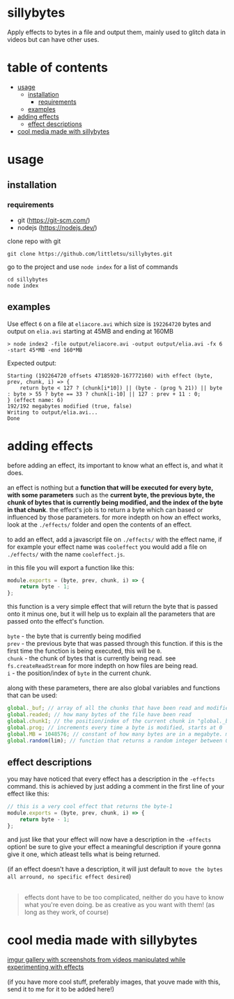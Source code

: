 # sillybytes

Apply effects to bytes in a file and output them, mainly used to glitch data in videos but can have other uses.

# table of contents

-   [usage](#usage)
    -   [installation](#installation)
        -   [requirements](#requirements)
    -   [examples](#examples)
-   [adding effects](#adding-effects)
    -   [effect descriptions](#effect-descriptions)
-   [cool media made with sillybytes](#cool-media-made-with-sillybytes)

# usage

## installation

### requirements

-   git (https://git-scm.com/)
-   nodejs (https://nodejs.dev/)

clone repo with git

```
git clone https://github.com/littletsu/sillybytes.git
```

go to the project and use `node index` for a list of commands

```
cd sillybytes
node index
```

## examples

Use effect `6` on a file at `eliacore.avi` which size is `192264720` bytes and output on `elia.avi` starting at 45MB and ending at 160MB

```
> node index2 -file output/eliacore.avi -output output/elia.avi -fx 6 -start 45*MB -end 160*MB
```

Expected output:

```
Starting (192264720 offsets 47185920-167772160) with effect (byte, prev, chunk, i) => {
    return byte < 127 ? (chunk[i*10]) || (byte - (prog % 21)) || byte : byte > 55 ? byte == 33 ? chunk[i-10] || 127 : prev + 11 : 0;
} (effect name: 6)
192/192 megabytes modified (true, false)
Writing to output/elia.avi...
Done
```

# adding effects

before adding an effect, its important to know what an effect is, and what it does.<br><br>
an effect is nothing but a **function that will be executed for every byte, with some parameters** such as the **current byte, the previous byte, the chunk of bytes that is currently being modified, and the index of the byte in that chunk**. the effect's job is to return a byte which can based or influenced by those parameters. for more indepth on how an effect works, look at the `./effects/` folder and open the contents of an effect.
<br><br>
to add an effect, add a javascript file on `./effects/` with the effect name, if for example your effect name was `cooleffect` you would add a file on `./effects/` with the name `cooleffect.js`.<br>

in this file you will export a function like this:<br>

```js
module.exports = (byte, prev, chunk, i) => {
	return byte - 1;
};
```

this function is a very simple effect that will return the byte that is passed onto it minus one, but it will help us to explain all the parameters that are passed onto the effect's function.<br><br>
`byte` - the byte that is currently being modified<br>
`prev` - the previous byte that was passed through this function. if this is the first time the function is being executed, this will be `0`.<br>
`chunk` - the chunk of bytes that is currently being read. see `fs.createReadStream` for more indepth on how files are being read.<br>
`i` - the position/index of `byte` in the current chunk.<br><br>
along with these parameters, there are also global variables and functions that can be used:

```js
global._buf; // array of all the chunks that have been read and modified.
global.readed; // how many bytes of the file have been read
global.chunkI; // the position/index of the current chunk in "global._buf"
global.prog; // increments every time a byte is modified, starts at 0
global.MB = 1048576; // constant of how many bytes are in a megabyte. mainly used for "-start" and "-end" commands.
global.random(lim); // function that returns a random integer between 0 and "lim" parameter. lim defaults to 12.
```

## effect descriptions

you may have noticed that every effect has a description in the `-effects` command. this is achieved by just adding a comment in the first line of your effect like this:

```js
// this is a very cool effect that returns the byte-1
module.exports = (byte, prev, chunk, i) => {
	return byte - 1;
};
```

and just like that your effect will now have a description in the `-effects` option! be sure to give your effect a meaningful description if youre gonna give it one, which atleast tells what is being returned.
<br><br>
(if an effect doesn't have a description, it will just default to `move the bytes all arround, no specific effect desired`)
<br><br>

> effects dont have to be too complicated, neither do you have to know what you're even doing. be as creative as you want with them! (as long as they work, of course)

# cool media made with sillybytes

[imgur gallery with screenshots from videos manipulated while experimenting with effects](https://imgur.com/a/lUc47iY)
<br><br>
(if you have more cool stuff, preferably images, that youve made with this, send it to me for it to be added here!)
